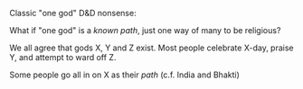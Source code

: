 Classic "one god" D&D nonsense:

What if "one god" is a *known path*, just one way of many to be religious?

We all agree that gods X, Y and Z exist. Most people celebrate X-day, praise Y, and attempt to ward off Z.

Some people go all in on X as their *path* (c.f. India and Bhakti)
